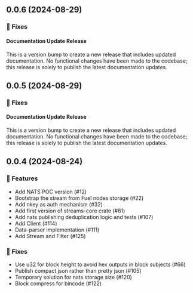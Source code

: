 ## 0.0.6 (2024-08-29)

### 🐛 Fixes

#### Documentation Update Release

This is a version bump to create a new release that includes updated documentation. No functional changes have been made to the codebase; this release is solely to publish the latest documentation updates.

## 0.0.5 (2024-08-29)

### 🐛 Fixes

#### Documentation Update Release

This is a version bump to create a new release that includes updated documentation. No functional changes have been made to the codebase; this release is solely to publish the latest documentation updates.

## 0.0.4 (2024-08-24)

### 🚀 Features

-   Add NATS POC version (#12)
-   Bootstrap the stream from Fuel nodes storage (#22)
-   Add nkey as auth mechanism (#32)
-   Add first version of streams-core crate (#61)
-   Add nats publishing deduplication logic and tests (#107)
-   Add Client (#114)
-   Data-parser implementation (#111)
-   Add Stream and Filter (#125)

### 🐛 Fixes

-   Use u32 for block height to avoid hex outputs in block subjects (#66)
-   Publish compact json rather than pretty json (#105)
-   Temporary solution for nats storage size (#120)
-   Block compress for bincode (#122)

